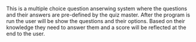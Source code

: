 This is a multiple choice question anserwing system where the questions and their answers are pre-defined by the quiz master. After the program is run the user will be show the questions and their options. Based on their knowledge they need to answer them and a score will be reflected at the end to the user.
